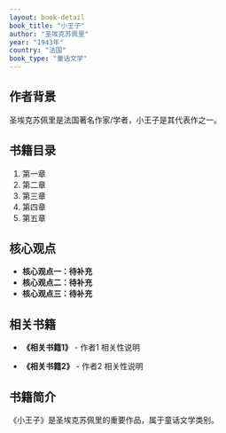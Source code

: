 ```yaml
---
layout: book-detail
book_title: "小王子"
author: "圣埃克苏佩里"
year: "1943年"
country: "法国"
book_type: "童话文学"
---
```


## 作者背景

圣埃克苏佩里是法国著名作家/学者，小王子是其代表作之一。

## 书籍目录

1. 第一章
2. 第二章
3. 第三章
4. 第四章
5. 第五章

## 核心观点

- **核心观点一：待补充**
- **核心观点二：待补充**
- **核心观点三：待补充**

## 相关书籍

- **《相关书籍1》** - 作者1
  相关性说明

- **《相关书籍2》** - 作者2
  相关性说明


## 书籍简介

《小王子》是圣埃克苏佩里的重要作品，属于童话文学类别。
